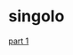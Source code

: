 # singolo
[part 1](ttps://github.com/rolling-scopes-school/tasks/blob/master/tasks/markups/level-2/singolo/part-1/singolo-1-ru.md)

